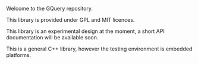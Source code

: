 
Welcome to the GQuery repository.

This library is provided under GPL and MIT licences.

This library is an experimental design at the moment, a short API documentation will be available soon.

This is a general C++ library, however the testing environment is embedded platforms.
